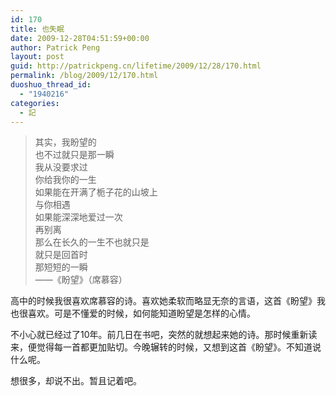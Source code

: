```yaml
---
id: 170
title: 也失眠
date: 2009-12-28T04:51:59+00:00
author: Patrick Peng
layout: post
guid: http://patrickpeng.cn/lifetime/2009/12/28/170.html
permalink: /blog/2009/12/170.html
duoshuo_thread_id:
  - "1940216"
categories:
  - 記
---
```

<blockquote>   <p>其实，我盼望的     <br />也不过就只是那一瞬      <br />我从没要求过      <br />你给我你的一生      <br />如果能在开满了栀子花的山坡上      <br />与你相遇      <br />如果能深深地爱过一次      <br />再别离      <br />那么在长久的一生不也就只是      <br />就只是回首时      <br />那短短的一瞬      <br />——《盼望》（席慕容）      <br /></p> </blockquote>  <p>高中的时候我很喜欢席慕容的诗。喜欢她柔软而略显无奈的言语，这首《盼望》我也很喜欢。可是不懂爱的时候，如何能知道盼望是怎样的心情。</p>  <p>不小心就已经过了10年。前几日在书吧，突然的就想起来她的诗。那时候重新读来，便觉得每一首都更加贴切。今晚辗转的时候，又想到这首《盼望》。不知道说什么呢。</p>  <p>想很多，却说不出。暂且记着吧。</p>